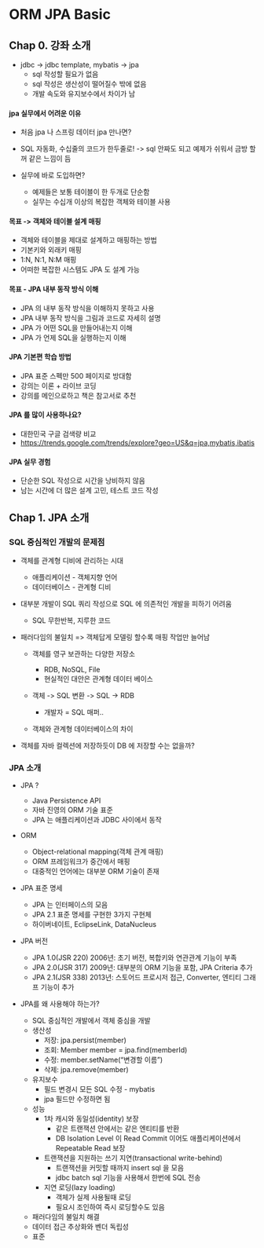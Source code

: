 # ORM JPA Basic

## Chap 0. 강좌 소개

* jdbc -> jdbc template, mybatis -> jpa
  * sql 작성할 필요가 없음
  * sql 작성은 생산성이 떨어질수 밖에 없음
  * 개발 속도와 유지보수에서 차이가 남


#### jpa 실무에서 어려운 이유
* 처음 jpa 나 스프링 데이터 jpa 만나면?
* SQL 자동화, 수십줄의 코드가 한두줄로!
  -> sql 안짜도 되고 예제가 쉬워서 금방 할꺼 같은 느낌이 듬

* 실무에 바로 도입하면?
  * 예제들은 보통 테이블이 한 두개로 단순함
  * 실무는 수십개 이상의 복잡한 객체와 테이블 사용


#### 목표 -> 객체와 테이블 설계 매핑
* 객체와 테이블을 제대로 설계하고 매핑하는 방법
* 기본키와 외래키 매핑
* 1:N, N:1, N:M 매핑
* 어떠한 복잡한 시스템도 JPA 도 설계 가능


#### 목표 - JPA 내부 동작 방식 이해
* JPA 의 내부 동작 방식을 이해하지 못하고 사용
* JPA 내부 동작 방식을 그림과 코드로 자세히 설명
* JPA 가 어떤 SQL을 만들어내는지 이해
* JPA 가 언제 SQL을 실행하는지 이해


#### JPA 기본편 학습 방법
* JPA 표준 스펙만 500 페이지로 방대함
* 강의는 이론 + 라이브 코딩
* 강의를 메인으로하고 책은 참고서로 추천


#### JPA 를 많이 사용하나요?
* 대한민국 구글 검색량 비교
* https://trends.google.com/trends/explore?geo=US&q=jpa,mybatis,ibatis


#### JPA 실무 경험
* 단순한 SQL 작성으로 시간을 낭비하지 않음
* 남는 시간에 더 많은 설계 고민, 테스트 코드 작성


## Chap 1. JPA 소개

### SQL 중심적인 개발의 문제점

* 객체를 관계형 디비에 관리하는 시대
  * 애플리케이션 - 객체지향 언어
  * 데이터베이스 - 관계형 디비


* 대부분 개발이 SQL 쿼리 작성으로 SQL 에 의존적인 개발을 피하기 어려움
  * SQL 무한반복, 지루한 코드

* 패러다임의 불일치 => 객체답게 모델링 할수록 매핑 작업만 늘어남
  * 객체를 영구 보관하는 다양한 저장소
    * RDB, NoSQL, File
    * 현실적인 대안은 관계형 데이터 베이스

  * 객체 -> SQL 변환 -> SQL -> RDB
    * 개발자 = SQL 매퍼..

  * 객체와 관계형 데이터베이스의 차이

* 객체를 자바 컬렉션에 저장하듯이 DB 에 저장할 수는 없을까?

  
### JPA 소개

* JPA ?
  * Java Persistence API
  * 자바 진영의 ORM 기술 표준
  * JPA 는 애플리케이션과 JDBC 사이에서 동작

* ORM
  * Object-relational mapping(객체 관계 매핑)
  * ORM 프레임워크가 중간에서 매핑
  * 대중적인 언어에는 대부분 ORM 기술이 존재

* JPA 표준 명세
  * JPA 는 인터페이스의 모음
  * JPA 2.1 표준 명세를 구현한 3가지 구현체
  * 하이버네이트, EclipseLink, DataNucleus

* JPA 버전
  * JPA 1.0(JSR 220) 2006년: 초기 버전, 복합키와 연관관계 기능이 부족
  * JPA 2.0(JSR 317) 2009년: 대부분의 ORM 기능을 포함, JPA Criteria 추가
  * JPA 2.1(JSR 338) 2013년: 스토어드 프로시저 접근, Converter, 엔티티 그래프 기능이 추가


* JPA를 왜 사용해야 하는가?
  * SQL 중심적인 개발에서 객체 중심을 개발
  * 생산성
    * 저장: jpa.persist(member)
    * 조회: Member member = jpa.find(memberId) 
    * 수정: member.setName(“변경할 이름”)
    * 삭제: jpa.remove(member)
  * 유지보수
    * 필드 변경시 모든 SQL 수정 - mybatis
    * jpa 필드만 수정하면 됨
  * 성능
    * 1차 캐시와 동일성(identity) 보장
      * 같은 트랜잭션 안에서는 같은 엔티티를 반환
      * DB Isolation Level 이 Read Commit 이어도 애플리케이션에서 Repeatable Read 보장
    * 트랜잭션을 지원하는 쓰기 지연(transactional write-behind)
      * 트랜잭션을 커밋할 때까지 insert sql 을 모음
      * jdbc batch sql 기능을 사용해서 한번에 SQL 전송
    * 지연 로딩(lazy loading)
      * 객체가 실제 사용될때 로딩
      * 필요시 조인하여 즉시 로딩할수도 있음
  * 패러다임의 불일치 해결
  * 데이터 접근 추상화와 벤더 독립성
  * 표준

